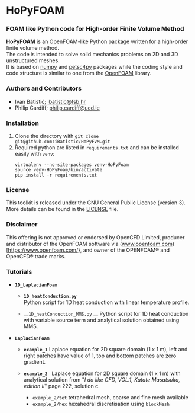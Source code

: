 # HoPyFOAM  
### FOAM like Python code for High-order Finite Volume Method

__HoPyFOAM__ is an OpenFOAM-like Python package written for a high-order finite volume method.  
The code is intended to solve solid mechanics problems on 2D and 3D unstructured meshes.  
It is based on [numpy](https://numpy.org/) and [petsc4py](https://petsc.org/release/petsc4py/) packages while the coding style and code structure 
is similar to one from the [OpenFOAM](https://www.openfoam.com/) library.

### Authors and Contributors
- Ivan Batistić; [ibatistic@fsb.hr](ibatistic@fsb.hr)
- Philip Cardiff; [philip.cardiff@ucd.ie](philip.cardiff@ucd.ie)

### Installation

1. Clone the directory with `git clone git@github.com:iBatistic/HoPyFVM.git`
2. Required python are listed in `requirements.txt` and can be installed easily with `venv`:  
    ```
    virtualenv --no-site-packages venv-HoPyFoam
    source venv-HoPyFoam/bin/activate
    pip install -r requirements.txt
    ```

### License
This toolkit is released under the GNU General Public License (version 3). 
More details can be found in the [LICENSE](./LICENSE.txt) file.

### Disclaimer
This offering is not approved or endorsed by OpenCFD Limited, 
producer and distributor of the OpenFOAM software via (www.openfoam.com)[https://www.openfoam.com/}, 
and owner of the OPENFOAM® and OpenCFD® trade marks.

### Tutorials

- __`1D_LaplacianFoam`__

    - __`1D_heatConduction.py`__   
        Python script for 1D heat conduction with linear temperature profile.

    - __`1D_heatConduction_MMS.py` __
        Python script for 1D heat conduction with variable source term and analytical solution obtained using MMS.

- __`LaplacianFoam`__

    - __`example_1`__
        Laplace equation for 2D square domain (1 x 1 m), left and right patches have value of 1, top and bottom patches are zero gradient.

    - __`example_2 `__
        Laplace equation for 2D square domain (1 x 1 m)  with analytical solution from "_I do like CFD, VOL.1, Katate Masatsuka, edition II_"
        page 222, solution c.
        - `example_2/tet`  tetrahedral mesh, coarse and fine mesh available
        - `example_2/hex`  hexahedral discretisation using `blockMesh`
        
        
        

